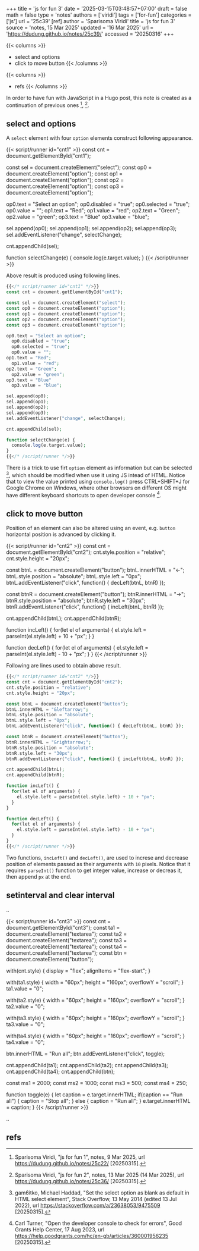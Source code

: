 +++
title = 'js for fun 3'
date = '2025-03-15T03:48:57+07:00'
draft = false
math = false
type = 'notes'
authors = ['viridi']
tags = ['for-fun']
categories = ['js']
url = '25c39'
[ref]
author = 'Sparisoma Viridi'
title = 'js for fun 3'
source = 'notes, 15 Mar 2025'
updated = '16 Mar 2025'
url = 'https://dudung.github.io/notes/25c39/'
accessed = '20250316'
+++

{{< columns >}}
+ select and options
+ click to move button
{{< /columns >}}

{{< columns >}}
+ refs
{{< /columns >}}

<!--more-->

In order to have fun with JavaScript in a Hugo post, this note is created as a continuation of previous ones [^viridi_2025a], [^viridi_2025b].


## select and options
A `select` element with four `option` elements construct following appearance.

{{< script/runner id="cnt1" >}}
const cnt = document.getElementById("cnt1");

const sel = document.createElement("select");
const op0 = document.createElement("option");
const op1 = document.createElement("option");
const op2 = document.createElement("option");
const op3 = document.createElement("option");

op0.text = "Select an option";
  op0.disabled = "true";
  op0.selected = "true";
  op0.value = "";
op1.text = "Red";
  op1.value = "red";
op2.text = "Green";
  op2.value = "green";
op3.text = "Blue"
  op3.value = "blue";

sel.append(op0);
sel.append(op1);
sel.append(op2);
sel.append(op3);
sel.addEventListener("change", selectChange);

cnt.appendChild(sel);

function selectChange(e) {
  console.log(e.target.value);
}
{{< /script/runner >}}

Above result is produced using following lines.

```php
{{</* script/runner id="cnt1" */>}}
const cnt = document.getElementById("cnt1");

const sel = document.createElement("select");
const op0 = document.createElement("option");
const op1 = document.createElement("option");
const op2 = document.createElement("option");
const op3 = document.createElement("option");

op0.text = "Select an option";
  op0.disabled = "true";
  op0.selected = "true";
  op0.value = "";
op1.text = "Red";
  op1.value = "red";
op2.text = "Green";
  op2.value = "green";
op3.text = "Blue"
  op3.value = "blue";

sel.append(op0);
sel.append(op1);
sel.append(op2);
sel.append(op3);
sel.addEventListener("change", selectChange);

cnt.appendChild(sel);

function selectChange(e) {
  console.log(e.target.value);
}
{{</* /script/runner */>}}
```

There is a trick to use firt `option` element as information but can be selected [^gam6itko_2014], which should be modified when use it using JS intead of HTML. Notice that to view the value printed using `console.log()` press CTRL+SHIFT+J for Google Chrome on Windows, where other browsers on different OS might have different keyboard shortcuts to open developer console [^turner_2023].


## click to move button
Position of an element can also be altered using an event, e.g. `button` horizontal position is advanced by clicking it.

{{< script/runner id="cnt2" >}}
const cnt = document.getElementById("cnt2");
cnt.style.position = "relative";
cnt.style.height = "20px";

const btnL = document.createElement("button");
btnL.innerHTML = "&leftarrow;";
btnL.style.position = "absolute";
btnL.style.left = "0px";
btnL.addEventListener("click", function() { decLeft(btnL, btnR) });

const btnR = document.createElement("button");
btnR.innerHTML = "&rightarrow;";
btnR.style.position = "absolute";
btnR.style.left = "30px";
btnR.addEventListener("click", function() { incLeft(btnL, btnR) });

cnt.appendChild(btnL);
cnt.appendChild(btnR);

function incLeft() {
  for(let el of arguments) {
    el.style.left = parseInt(el.style.left) + 10 + "px";
  }
}

function decLeft() {
  for(let el of arguments) {
    el.style.left = parseInt(el.style.left) - 10 + "px";
  }
}
{{< /script/runner >}}

Following are lines used to obtain above result.

```php
{{</* script/runner id="cnt2" */>}}
const cnt = document.getElementById("cnt2");
cnt.style.position = "relative";
cnt.style.height = "20px";

const btnL = document.createElement("button");
btnL.innerHTML = "&leftarrow;";
btnL.style.position = "absolute";
btnL.style.left = "0px";
btnL.addEventListener("click", function() { decLeft(btnL, btnR) });

const btnR = document.createElement("button");
btnR.innerHTML = "&rightarrow;";
btnR.style.position = "absolute";
btnR.style.left = "30px";
btnR.addEventListener("click", function() { incLeft(btnL, btnR) });

cnt.appendChild(btnL);
cnt.appendChild(btnR);

function incLeft() {
  for(let el of arguments) {
    el.style.left = parseInt(el.style.left) + 10 + "px";
  }
}

function decLeft() {
  for(let el of arguments) {
    el.style.left = parseInt(el.style.left) - 10 + "px";
  }
}
{{</* /script/runner */>}}
```

Two functions, `incLeft()` and `decLeft()`, are used to increse and decrease position of elements passed as their arguments with `10` pixels. Notice that it requires `parseInt()` function to get integer value, increase or decreas it, then append `px` at the end.


## setinterval and clear interval
..

{{< script/runner id="cnt3" >}}
const cnt = document.getElementById("cnt3");
const ta1 = document.createElement("textarea");
const ta2 = document.createElement("textarea");
const ta3 = document.createElement("textarea");
const ta4 = document.createElement("textarea");
const btn = document.createElement("button");

with(cnt.style) {
    display = "flex";
    alignItems = "flex-start";
}

with(ta1.style) {
  width = "60px";
  height = "160px";
  overflowY = "scroll";
}
ta1.value = "0";

with(ta2.style) {
  width = "60px";
  height = "160px";
  overflowY = "scroll";
}
ta2.value = "0";

with(ta3.style) {
  width = "60px";
  height = "160px";
  overflowY = "scroll";
}
ta3.value = "0";


with(ta4.style) {
  width = "60px";
  height = "160px";
  overflowY = "scroll";
}
ta4.value = "0";

btn.innerHTML = "Run all";
btn.addEventListener("click", toggle);

cnt.appendChild(ta1);
cnt.appendChild(ta2);
cnt.appendChild(ta3);
cnt.appendChild(ta4);
cnt.appendChild(btn);

const ms1 = 2000;
const ms2 = 1000;
const ms3 = 500;
const ms4 = 250;

function toggle(e) {
  let caption = e.target.innerHTML;
  if(caption == "Run all") {
    caption = "Stop all";
  } else {
    caption = "Run all";
  }
  e.target.innerHTML = caption;
}
{{< /script/runner >}}

..


## refs
[^gam6itko_2014]: gam6itko, Michael Haddad, "Set the select option as blank as default in HTML select element", Stack Overflow, 13 May 2014 (edited 13 Jul 2022), url https://stackoverflow.com/a/23638053/9475509 [20250315].
[^turner_2023]: Carl Turner, "Open the developer console to check for errors", Good Grants Help Center, 17 Aug 2023, url https://help.goodgrants.com/hc/en-gb/articles/360001956235 [20250315].
[^viridi_2025a]: Sparisoma Viridi, "js for fun 1", notes, 9 Mar 2025, url https://dudung.github.io/notes/25c22/ [20250315].
[^viridi_2025b]: Sparisoma Viridi, "js for fun 2", notes, 13 Mar 2025 (14 Mar 2025), url https://dudung.github.io/notes/25c36/ [20250315].
